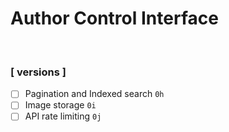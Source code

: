 # Author Control Interface

<br>

### [ versions ]
- [ ] Pagination and Indexed search `0h`
- [ ] Image storage `0i`
- [ ] API rate limiting `0j`
